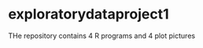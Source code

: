 exploratorydataproject1
=======================
THe repository contains 4 R programs and 4 plot pictures
